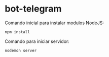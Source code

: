 # bot-telegram

Comando inicial para instalar modulos NodeJS:

```
npm install
```

Comando para iniciar servidor:

```
nodemon server
```
